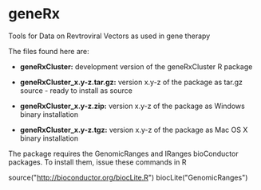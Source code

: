 geneRx
======

Tools for Data on Revtroviral Vectors as used in gene therapy  


The files found here are:

-   **geneRxCluster:** development version of the geneRxCluster R package

-   **geneRxCluster_x.y-z.tar.gz:** version x.y-z of the package as tar.gz
    source - ready to install as source

-   **geneRxCluster_x.y-z.zip:** version x.y-z of the package as Windows
    binary installation

-  **geneRxCluster_x.y-z.tgz:**  version x.y-z of the package as Mac OS X
    binary installation

The package requires the GenomicRanges and IRanges bioConductor
packages. To install them, issue these commands in R

<div class="verbatim">

   source("<http://bioconductor.org/biocLite.R>")
   biocLite("GenomicRanges")

</div>
